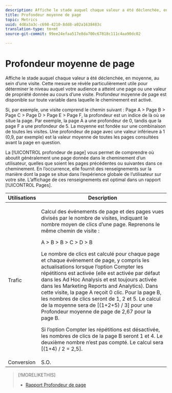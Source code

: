 ```yaml
---
description: Affiche le stade auquel chaque valeur a été déclenchée, en moyenne, au sein d’une visite. Cette mesure se révèle particulièrement utile pour déterminer le niveau auquel votre audience a atteint une page ou une valeur de propriété donnée au cours d’une visite. Profondeur moyenne de page est disponible sur toute variable dans laquelle le cheminement est activé.
title: Profondeur moyenne de page
topic: Metrics
uuid: 4d8a3a3c-c698-4210-8dd8-a02a1638483c
translation-type: tm+mt
source-git-commit: 99ee24efaa517e8da700c67818c111c4aa90dc02

---
```



# Profondeur moyenne de page

Affiche le stade auquel chaque valeur a été déclenchée, en moyenne, au sein d’une visite. Cette mesure se révèle particulièrement utile pour déterminer le niveau auquel votre audience a atteint une page ou une valeur de propriété donnée au cours d’une visite. Profondeur moyenne de page est disponible sur toute variable dans laquelle le cheminement est activé.

Si, par exemple, une visite comprend le chemin suivant : Page A &gt; Page B &gt; Page C &gt; Page D &gt; Page E &gt; Page F, la profondeur est un indice de là où se situe la page. Par exemple, la page A a une profondeur de 0, tandis que la page F a une profondeur de 5. La moyenne est fondée sur une combinaison de toutes les visites. Une profondeur de page avec une valeur inférieure à 1 (0,9, par exemple) est la valeur moyenne de toutes les pages consultées avant la page en question.

La [!UICONTROL profondeur de page] vous permet de comprendre où aboutit généralement une page donnée dans le cheminement d’un utilisateur, quelles que soient les pages précédentes ou suivantes dans ce cheminement. En l’occurrence, elle fournit des renseignements sur la manière dont la page se situe dans l’expérience globale de l’utilisateur sur votre site. L’affichage de ces renseignements est optimal dans un rapport [!UICONTROL Pages].

<table id="table_E92B185A487C40E28C70EA30EDF73A40"> 
 <thead> 
  <tr> 
   <th colname="col1" class="entry"> Utilisations </th> 
   <th colname="col2" class="entry"> Description </th> 
  </tr> 
 </thead>
 <tbody> 
  <tr> 
   <td colname="col1"> Trafic </td> 
   <td colname="col2"> <p>Calcul des événements de page et des pages vues divisés par le nombre de visites, indiquant le nombre moyen de clics d’une page. Reprenons le même chemin de visite : </p> <p>A &gt; B &gt; B &gt; C &gt; D &gt; B </p> <p>Le nombre de clics est calculé pour chaque page et chaque événement de page, y compris les actualisations lorsque l’option Compter les répétitions est activée (elle est activée par défaut dans les Ad Hoc Analysis et est toujours activée dans les Marketing Reports and Analytics). Dans cette visite, la page A reçoit 0 clic. Pour la page B, les nombres de clics seront de 1, 2 et 5. Le calcul de la moyenne sera de [(1+2+5) / 3] pour une Profondeur moyenne de page de 2,67 pour la page B. </p> <p>Si l’option Compter les répétitions est désactivée, les nombres de clics de la page B seront 1 et 4. Le deuxième nombre n’est pas compté. Le calcul sera [(1+4) / 2 = 2,5]. </p> </td> 
  </tr> 
  <tr> 
   <td colname="col1"> Conversion </td> 
   <td colname="col2"> S.O. </td> 
  </tr> 
 </tbody> 
</table>

>[!MORELIKETHIS]
>
>* [Rapport Profondeur de page](/help/components/c-variables/dimensionslist/reports-page-depth.md)


